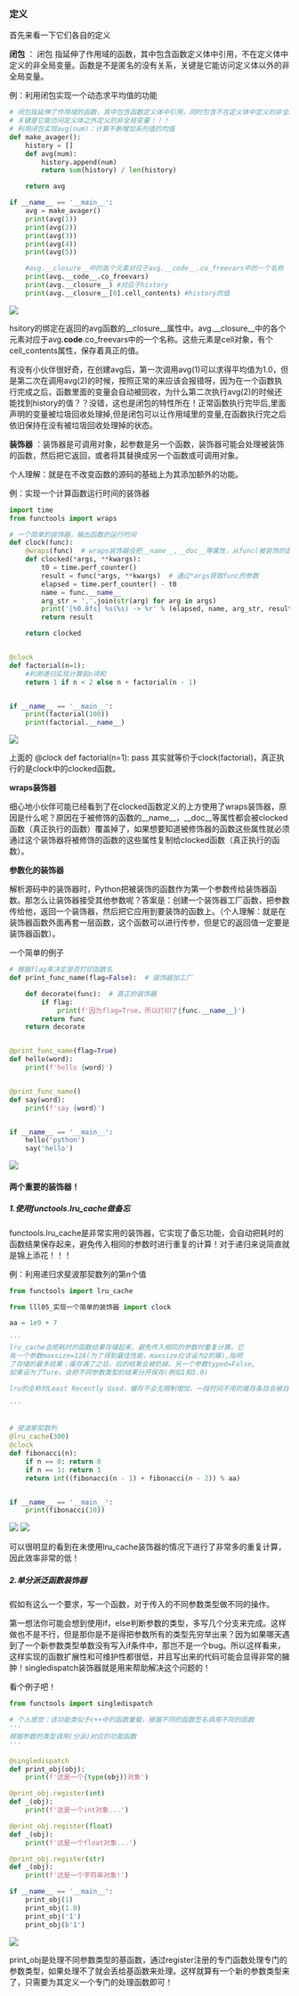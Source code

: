 
<BlogInfo id="1301" title="《流畅的python》学习笔记之函数装饰器和闭包" author="白日梦想猿" pv=0 read_times=0 pre_cost_time=214 category="《流畅的python》" tag_list="['基础', '闭包', '装饰器']" create_time="2022.03.22 18:56:39.238598" update_time="2022.07.11 10:42:46" />

###  定义

首先来看一下它们各自的定义

**闭包** ： 闭包
指延伸了作用域的函数，其中包含函数定义体中引用，不在定义体中定义的非全局变量。函数是不是匿名的没有关系，关键是它能访问定义体以外的非全局变量。

例：利用闭包实现一个动态求平均值的功能

```python
# 闭包指延伸了作用域的函数，其中包含函数定义体中引用，同时包含不在定义体中定义的非全局变量。
# 关键是它能访问定义体之外定义的非全局变量！！！
# 利用闭包实现avg(num)：计算不断增加系列值的均值
def make_avager():
    history = []
    def avg(num):
        history.append(num)
        return sum(history) / len(history)

    return avg

if __name__ == '__main__':
    avg = make_avager()
    print(avg(1))
    print(avg(2))
    print(avg(3))
    print(avg(4))
    print(avg(5))

    #avg.__closure__中的各个元素对应于avg.__code__.co_freevars中的一个名称
    print(avg.__code__.co_freevars)
    print(avg.__closure__) #对应于history
    print(avg.__closure__[0].cell_contents) #history的值
```


![](../media/image/2022/03/22/image-20220322185624-1.png)

hsitory的绑定在返回的avg函数的__closure__属性中。avg.__closure__中的各个元素对应于avg.__code__.co_freevars中的一个名称。这些元素是cell对象，有个cell_contents属性，保存着真正的值。

有没有小伙伴很好奇，在创建avg后，第一次调用avg(1)可以求得平均值为1.0，但是第二次在调用avg(2)的时候，按照正常的来应该会报错呀，因为在一个函数执行完成之后，函数里面的变量会自动被回收，为什么第二次执行avg(2)的时候还能找到history的值？？没错，这也是闭包的特性所在！正常函数执行完毕后,里面声明的变量被垃圾回收处理掉,但是闭包可以让作用域里的变量,在函数执行完之后依旧保持在没有被垃圾回收处理掉的状态。

**装饰器** ：装饰器是可调用对象，起参数是另一个函数，装饰器可能会处理被装饰的函数，然后把它返回，或者将其替换成另一个函数或可调用对象。

个人理解：就是在不改变函数的源码的基础上为其添加额外的功能。



例：实现一个计算函数运行时间的装饰器


```python
import time
from functools import wraps

# 一个简单的装饰器，输出函数的运行时间
def clock(func):
    @wraps(func)  # wraps装饰器会把__name__,__doc__等属性，从func(被装饰的函数)复制给clocked(实际运行的函数)
    def clocked(*args, **kwargs):
        t0 = time.perf_counter()
        result = func(*args, **kwargs)  # 通过*args获取func的参数
        elapsed = time.perf_counter() - t0
        name = func.__name__
        arg_str = ','.join(str(arg) for arg in args)
        print('[%0.8fs] %s(%s) -> %r' % (elapsed, name, arg_str, result))
        return result

    return clocked


@clock
def factorial(n=1):
    #利用递归实现计算前n项和
    return 1 if n < 2 else n + factorial(n - 1)


if __name__ == '__main__':
    print(factorial(100))
    print(factorial.__name__)
```

![](https://img-blog.csdnimg.cn/33d91713bd8d4f6f9f327e2a22f271bd.png?x-oss-process=image/watermark,type_d3F5LXplbmhlaQ,shadow_50,text_Q1NETiBAbGl0dGxl5LquXw==,size_20,color_FFFFFF,t_70,g_se,x_16)

 上面的
@clock
def factorial(n=1):
        pass
其实就等价于clock(factorial)，真正执行的是clock中的clocked函数。

**wraps装饰器**

细心地小伙伴可能已经看到了在clocked函数定义的上方使用了wraps装饰器，原因是什么呢？原因在于被修饰的函数的__name__，__doc__等属性都会被clocked函数（真正执行的函数）覆盖掉了，如果想要知道被修饰器的函数这些属性就必须通过这个装饰器将被修饰的函数的这些属性复制给clocked函数（真正执行的函数）。

**参数化的装饰器**

解析源码中的装饰器时，Python把被装饰的函数作为第一个参数传给装饰器函数。那怎么让装饰器接受其他参数呢？答案是：创建一个装饰器工厂函数，把参数传给他，返回一个装饰器，然后把它应用到要装饰的函数上。（个人理解：就是在装饰器函数外面再套一层函数，这个函数可以进行传参，但是它的返回值一定要是装饰器函数）。

一个简单的例子

```python
# 根据flag来决定是否打印函数名
def print_func_name(flag=False):  # 装饰器加工厂

    def decorate(func):  # 真正的装饰器
        if flag:
            print(f'因为flag=True，所以打印了{func.__name__}')
        return func
    return decorate


@print_func_name(flag=True)
def hello(word):
    print(f'hello {word}')


@print_func_name()
def say(word):
    print(f'say {word}')


if __name__ == '__main__':
    hello('python')
    say('hello')
```

![](https://img-blog.csdnimg.cn/e7991356166541c2b269873ce1fc8536.png?x-oss-process=image/watermark,type_d3F5LXplbmhlaQ,shadow_50,text_Q1NETiBAbGl0dGxl5LquXw==,size_17,color_FFFFFF,t_70,g_se,x_16)

#### 两个重要的装饰器！

##### 1.使用functools.lru_cache做备忘

functools.lru_cache是非常实用的装饰器，它实现了备忘功能，会自动把耗时的函数结果保存起来，避免传入相同的参数时进行重复的计算！对于递归来说简直就是锦上添花！！！

例：利用递归求斐波那契数列的第n个值

```python
from functools import lru_cache

from lll05_实现一个简单的装饰器 import clock

aa = 1e9 + 7

'''
lru_cache会把耗时的函数结果存储起来，避免传入相同的参数时重复计算，它
有一个参数maxsize=128(为了得到最佳性能，maxsize应该设为2的幂),指明
了存储的最多结果；缓存满了之后，旧的结果会被扔掉。另一个参数typed=False,
如果设为了Ture，会把不同参数类型的结果分开保存(例如1和1.0)

lru的全称时Least Recently Used，缓存不会无限制增加，一段时间不用的缓存条目会被自动删除

'''


# 斐波那契数列
@lru_cache(300)
@clock
def fibonacci(n):
    if n == 0: return 0
    if n == 1: return 1
    return int((fibonacci(n - 1) + fibonacci(n - 2)) % aa)


if __name__ == '__main__':
    print(fibonacci(10))
```

![](https://img-blog.csdnimg.cn/40c61bf6fe4c42529dab2de9f7dc389a.png?x-oss-process=image/watermark,type_d3F5LXplbmhlaQ,shadow_50,text_Q1NETiBAbGl0dGxl5LquXw==,size_15,color_FFFFFF,t_70,g_se,x_16)
![](https://img-blog.csdnimg.cn/206a9e61cc104113ad349bafecbfc83d.png?x-oss-process=image/watermark,type_d3F5LXplbmhlaQ,shadow_50,text_Q1NETiBAbGl0dGxl5LquXw==,size_13,color_FFFFFF,t_70,g_se,x_16)

可以很明显的看到在未使用lru_cache装饰器的情况下进行了非常多的重复计算，因此效率非常的低！

#####  2.单分派泛函数装饰器

假如有这么一个要求，写一个函数，对于传入的不同参数类型做不同的操作。

第一想法你可能会想到使用if，else判断参数的类型，多写几个分支来完成。这样做也不是不行，但是那你是不是得把参数所有的类型先穷举出来？因为如果哪天遇到了一个新参数类型单数没有写入if条件中，那岂不是一个bug。所以这样看来，这样实现的函数扩展性和可维护性都很低，并且写出来的代码可能会显得非常的臃肿！singledispatch装饰器就是用来帮助解决这个问题的！

看个例子吧！


```python
from functools import singledispatch

# 个人感觉：该功能类似于c++中的函数重载，根据不同的函数签名调用不同的函数
'''
根据参数的类型调用(分派)对应的功能函数
'''

@singledispatch
def print_obj(obj):
    print(f'这是一个{type(obj)}对象')

@print_obj.register(int)
def _(obj):
    print(f'这是一个int对象...')

@print_obj.register(float)
def _(obj):
    print(f'这是一个float对象...')

@print_obj.register(str)
def _(obj):
    print(f'这是一个字符串对象!')

if __name__ == '__main__':
    print_obj(1)
    print_obj(1.0)
    print_obj('1')
    print_obj(b'1')
```


![](https://img-blog.csdnimg.cn/df2acbdf32af4e04b37624be5c208625.png?x-oss-process=image/watermark,type_d3F5LXplbmhlaQ,shadow_50,text_Q1NETiBAbGl0dGxl5LquXw==,size_17,color_FFFFFF,t_70,g_se,x_16)

print_obj是处理不同参数类型的基函数，通过register注册的专门函数处理专门的参数类型，如果处理不了就会丢给基函数来处理。这样就算有一个新的参数类型来了，只需要为其定义一个专门的处理函数即可！

